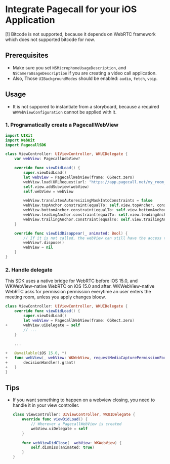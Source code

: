 # Integrate Pagecall for your iOS Application

[!] Bitcode is not supported, because it depends on WebRTC framework which does not supported bitcode for now.

## Prerequisites
- Make sure you set `NSMicrophoneUsageDescription`, and `NSCameraUsageDescription` if you are creating a video call application.
- Also, Those `UIBackgroundModes` should be enabled: `audio`, `fetch`, `voip`.

## Usage
- It is not suppored to instantiate from a storyboard, because a required `WKWebViewConfiguration` cannot be applied with it.

### 1. Programatically create a PagecallWebView
```swift
import UIKit
import WebKit
import PagecallSDK

class ViewController: UIViewController, WKUIDelegate {
    var webView: PagecallWebView?

    override func viewDidLoad() {
        super.viewDidLoad()
        let webView = PagecallWebView(frame: CGRect.zero)
        webView.load(URLRequest(url: "https://app.pagecall.net/my_room_id"))
        self.view.addSubview(webView)
        self.webView = webView

        webView.translatesAutoresizingMaskIntoConstraints = false
        webView.topAnchor.constraint(equalTo: self.view.topAnchor, constant: 80.0).isActive = true
        webView.bottomAnchor.constraint(equalTo: self.view.bottomAnchor, constant: -20.0).isActive = true
        webView.leadingAnchor.constraint(equalTo: self.view.leadingAnchor, constant: 20.0).isActive = true
        webView.trailingAnchor.constraint(equalTo: self.view.trailingAnchor, constant: -20.0).isActive = true
    }

    override func viewDidDisappear(_ animated: Bool) {
        // If it is not called, the webView can still have the access to microphone or camera
        webView?.dispose()
        webView = nil
    }
}
```

### 2. Handle delegate
This SDK uses a native bridge for WebRTC before iOS 15.0, and WKWebView-native WebRTC on iOS 15.0 and after.
WKWebView-native WebRTC asks for permission permission everytime an user enters the meeting room, unless you apply changes bloew.
```swift
class ViewController: UIViewController, WKUIDelegate {
    override func viewDidLoad() {
        super.viewDidLoad()
        let webView = PagecallWebView(frame: CGRect.zero)
+       webView.uiDelegate = self
        // ...
    }
    
    ...

+   @available(iOS 15.0, *)
+   func webView(_ webView: WKWebView, requestMediaCapturePermissionFor origin: WKSecurityOrigin, initiatedByFrame frame: WKFrameInfo, type: WKMediaCaptureType, decisionHandler: @escaping (WKPermissionDecision) -> Void) {
+       decisionHandler(.grant)
+   }
}
```
    
## Tips
- If you want something to happen on a webview closing, you need to handle it in your view controller.
    ```swift
    class ViewController: UIViewController, WKUIDelegate {
        override func viewDidLoad() {
            // Wherever a PagecallWebView is created
            webView.uiDelegate = self
        }
      
        func webViewDidClose(_ webView: WKWebView) {
            self.dismiss(animated: true)
        }
    }
    ```
